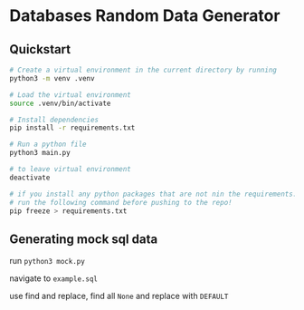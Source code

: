 # Databases Random Data Generator

## Quickstart

```bash
# Create a virtual environment in the current directory by running
python3 -m venv .venv

# Load the virtual environment
source .venv/bin/activate

# Install dependencies
pip install -r requirements.txt

# Run a python file
python3 main.py

# to leave virtual environment
deactivate

# if you install any python packages that are not nin the requirements.txt file
# run the following command before pushing to the repo!
pip freeze > requirements.txt
```

## Generating mock sql data

run `python3 mock.py`

navigate to `example.sql`

use find and replace, find all `None` and replace with `DEFAULT`
